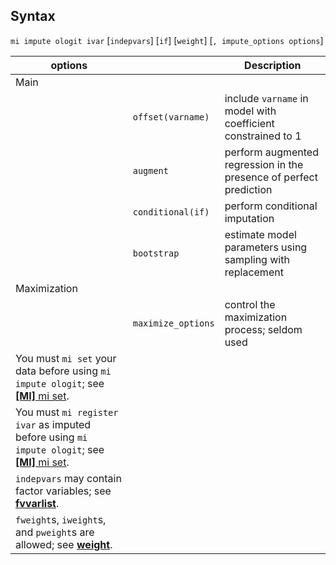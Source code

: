 ## Syntax

`mi impute ologit ivar` \[`indepvars`\] \[`if`\] \[`weight`\]
\[`, impute_options options`\]

| options                                                                                                                                                                            |                    | Description                                                        |
|------------------------------------------------------------------------------------------------------------------------------------------------------------------------------------|--------------------|--------------------------------------------------------------------|
| Main                                                                                                                                                                               |                    |                                                                    |
|                                                                                                                                                                                    | `offset(varname)`  | include `varname` in model with coefficient constrained to 1       |
|                                                                                                                                                                                    | `augment`          | perform augmented regression in the presence of perfect prediction |
|                                                                                                                                                                                    | `conditional(if)`  | perform conditional imputation                                     |
|                                                                                                                                                                                    | `bootstrap`        | estimate model parameters using sampling with replacement          |
| Maximization                                                                                                                                                                       |                    |                                                                    |
|                                                                                                                                                                                    | `maximize_options` | control the maximization process; seldom used                      |
| You must `mi set` your data before using `mi impute ologit`; see [<strong>[MI]</strong> mi set](http://www.stata.com/help.cgi?mi_set).              |                    |                                                                    |
| You must `mi register ivar` as imputed before using `mi impute ologit`; see [<strong>[MI]</strong> mi set](http://www.stata.com/help.cgi?mi_set). |                    |                                                                    |
| `indepvars` may contain factor variables; see [<strong>fvvarlist</strong>](http://www.stata.com/help.cgi?fvvarlist).                                    |                    |                                                                    |
| `fweight`s, `iweight`s, and `pweight`s are allowed; see [<strong>weight</strong>](http://www.stata.com/help.cgi?weight).                                |                    |                                                                    |
